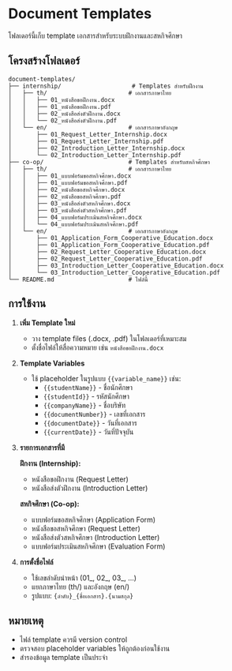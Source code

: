 # Document Templates

โฟลเดอร์นี้เก็บ template เอกสารสำหรับระบบฝึกงานและสหกิจศึกษา

## โครงสร้างโฟลเดอร์

```
document-templates/
├── internship/                    # Templates สำหรับฝึกงาน
│   ├── th/                       # เอกสารภาษาไทย
│   │   ├── 01_หนังสือขอฝึกงาน.docx
│   │   ├── 01_หนังสือขอฝึกงาน.pdf
│   │   ├── 02_หนังสือส่งตัวฝึกงาน.docx
│   │   └── 02_หนังสือส่งตัวฝึกงาน.pdf
│   └── en/                       # เอกสารภาษาอังกฤษ
│       ├── 01_Request_Letter_Internship.docx
│       ├── 01_Request_Letter_Internship.pdf
│       ├── 02_Introduction_Letter_Internship.docx
│       └── 02_Introduction_Letter_Internship.pdf
├── co-op/                        # Templates สำหรับสหกิจศึกษา
│   ├── th/                       # เอกสารภาษาไทย
│   │   ├── 01_แบบฟอร์มขอสหกิจศึกษา.docx
│   │   ├── 01_แบบฟอร์มขอสหกิจศึกษา.pdf
│   │   ├── 02_หนังสือขอสหกิจศึกษา.docx
│   │   ├── 02_หนังสือขอสหกิจศึกษา.pdf
│   │   ├── 03_หนังสือส่งตัวสหกิจศึกษา.docx
│   │   ├── 03_หนังสือส่งตัวสหกิจศึกษา.pdf
│   │   ├── 04_แบบฟอร์มประเมินสหกิจศึกษา.docx
│   │   └── 04_แบบฟอร์มประเมินสหกิจศึกษา.pdf
│   └── en/                       # เอกสารภาษาอังกฤษ
│       ├── 01_Application_Form_Cooperative_Education.docx
│       ├── 01_Application_Form_Cooperative_Education.pdf
│       ├── 02_Request_Letter_Cooperative_Education.docx
│       ├── 02_Request_Letter_Cooperative_Education.pdf
│       ├── 03_Introduction_Letter_Cooperative_Education.docx
│       └── 03_Introduction_Letter_Cooperative_Education.pdf
└── README.md                     # ไฟล์นี้
```

## การใช้งาน

1. **เพิ่ม Template ใหม่**
   - วาง template files (.docx, .pdf) ในโฟลเดอร์ที่เหมาะสม
   - ตั้งชื่อไฟล์ให้สื่อความหมาย เช่น `หนังสือขอฝึกงาน.docx`

2. **Template Variables**
   - ใช้ placeholder ในรูปแบบ `{{variable_name}}` เช่น:
     - `{{studentName}}` - ชื่อนักศึกษา
     - `{{studentId}}` - รหัสนักศึกษา
     - `{{companyName}}` - ชื่อบริษัท
     - `{{documentNumber}}` - เลขที่เอกสาร
     - `{{documentDate}}` - วันที่เอกสาร
     - `{{currentDate}}` - วันที่ปัจจุบัน

3. **รายการเอกสารที่มี**

   **ฝึกงาน (Internship):**
   - หนังสือขอฝึกงาน (Request Letter)
   - หนังสือส่งตัวฝึกงาน (Introduction Letter)
   
   **สหกิจศึกษา (Co-op):**
   - แบบฟอร์มขอสหกิจศึกษา (Application Form)
   - หนังสือขอสหกิจศึกษา (Request Letter)
   - หนังสือส่งตัวสหกิจศึกษา (Introduction Letter)
   - แบบฟอร์มประเมินสหกิจศึกษา (Evaluation Form)

4. **การตั้งชื่อไฟล์**
   - ใช้เลขลำดับนำหน้า (01_, 02_, 03_, ...)
   - แยกภาษาไทย (th/) และอังกฤษ (en/)
   - รูปแบบ: `{ลำดับ}_{ชื่อเอกสาร}.{นามสกุล}`

## หมายเหตุ

- ไฟล์ template ควรมี version control
- ตรวจสอบ placeholder variables ให้ถูกต้องก่อนใช้งาน
- สำรองข้อมูล template เป็นประจำ